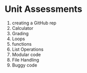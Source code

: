 # Unit Assessments
1. creating a GitHub rep
2. Calculator
3. Grading
4. Loops
5. functions
6. List Operations
7. Modular code
8. File Handling
9. Buggy code
